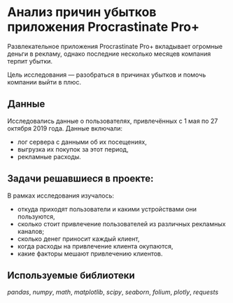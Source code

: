 # Анализ причин убытков приложения Procrastinate Pro+

Развлекательное приложения Procrastinate Pro+ вкладывает огромные деньги в рекламу, однако последние несколько месяцев компания терпит убытки.

Цель исследования — разобраться в причинах убытков и помочь компании выйти в плюс.

## Данные

Исследовались данные о пользователях, привлечённых с 1 мая по 27 октября 2019 года. Данные включали:
- лог сервера с данными об их посещениях,
- выгрузка их покупок за этот период,
- рекламные расходы.

## Задачи решавшиеся в проекте:

В рамках исследования изучалось:
- откуда приходят пользователи и какими устройствами они пользуются,
- сколько стоит привлечение пользователей из различных рекламных каналов;
- сколько денег приносит каждый клиент,
- когда расходы на привлечение клиента окупаются,
- какие факторы мешают привлечению клиентов.

## Используемые библиотеки
*pandas*, *numpy*, *math*, *matplotlib*, *scipy*, *seaborn*, *folium*, *plotly*, *requests*  


